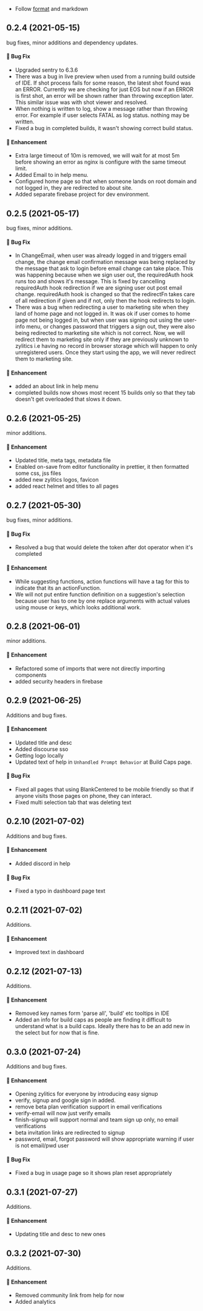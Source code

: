 - Follow [format](https://raw.githubusercontent.com/facebook/create-react-app/master/CHANGELOG.md) and markdown

## 0.2.4 (2021-05-15)

bug fixes, minor additions and dependency updates.

#### :bug: Bug Fix

- Upgraded sentry to 6.3.6
- There was a bug in live preview when used from a running build outside of IDE. If shot process fails for some reason, the latest shot found was an ERROR. Currently we are checking for just EOS but now if an ERROR is first shot, an error will be shown rather than throwing exception later. This similar issue was with shot viewer and resolved.
- When nothing is written to log, show a message rather than throwing error. For example if user selects FATAL as log status. nothing may be written.
- Fixed a bug in completed builds, it wasn't showing correct build status.

#### :nail_care: Enhancement

- Extra large timeout of 10m is removed, we will wait for at most 5m before showing an error as nginx is configure with the same timeout limit.
- Added Email to in help menu.
- Configured home page so that when someone lands on root domain and not logged in, they are redirected to about site.
- Added separate firebase project for dev environment.

## 0.2.5 (2021-05-17)

bug fixes, minor additions.

#### :bug: Bug Fix

- In ChangeEmail, when user was already logged in and triggers email change, the change email confirmation message was being replaced by the message that ask to login before email change can take place. This was happening because when we sign user out, the requiredAuth hook runs too and shows it's message. This is fixed by cancelling requiredAuth hook redirection if we are signing user out post email change. requiredAuth hook is changed so that the redirectFn takes care of all redirection if given and if not, only then the hook redirects to login.
- There was a bug when redirecting a user to marketing site when they land of home page and not logged in. It was ok if user comes to home page not being logged in, but when user was signing out using the user-info menu, or changes password that triggers a sign out, they were also being redirected to marketing site which is not correct. Now, we will redirect them to marketing site only if they are previously unknown to zylitics i.e having no record in browser storage which will happen to only unregistered users. Once they start using the app, we will never redirect them to marketing site.

#### :nail_care: Enhancement

- added an about link in help menu
- completed builds now shows most recent 15 builds only so that they tab doesn't get overloaded that slows it down.

## 0.2.6 (2021-05-25)

minor additions.

#### :nail_care: Enhancement

- Updated title, meta tags, metadata file
- Enabled on-save from editor functionality in prettier, it then formatted some css, jss files
- added new zylitics logos, favicon
- added react helmet and titles to all pages

## 0.2.7 (2021-05-30)

bug fixes, minor additions.

#### :bug: Bug Fix

- Resolved a bug that would delete the token after dot operator when it's completed

#### :nail_care: Enhancement

- While suggesting functions, action functions will have a tag for this to indicate that its an actionFunction.
- We will not put entire function definition on a suggestion's selection because user has to one by one replace arguments with actual values using mouse or keys, which looks additional work.

## 0.2.8 (2021-06-01)

minor additions.

#### :nail_care: Enhancement

- Refactored some of imports that were not directly importing components
- added security headers in firebase

## 0.2.9 (2021-06-25)

Additions and bug fixes.

#### :nail_care: Enhancement

- Updated title and desc
- Added discourse sso
- Getting logo locally
- Updated text of help in `Unhandled Prompt Behavior` at Build Caps page.

#### :bug: Bug Fix

- Fixed all pages that using BlankCentered to be mobile friendly so that if anyone visits those pages on phone, they can interact.
- Fixed multi selection tab that was deleting text

## 0.2.10 (2021-07-02)

Additions and bug fixes.

#### :nail_care: Enhancement

- Added discord in help

#### :bug: Bug Fix

- Fixed a typo in dashboard page text

## 0.2.11 (2021-07-02)

Additions.

#### :nail_care: Enhancement

- Improved text in dashboard

## 0.2.12 (2021-07-13)

Additions.

#### :nail_care: Enhancement

- Removed key names form 'parse all', 'build' etc tooltips in IDE
- Added an info for build caps as people are finding it difficult to understand what is a build caps. Ideally there has to be an add new in the select but for now that is fine.

## 0.3.0 (2021-07-24)

Additions and bug fixes.

#### :nail_care: Enhancement

- Opening zylitics for everyone by introducing easy signup
- verify, signup and google sign in added.
- remove beta plan verification support in email verifications
- verify-email will now just verify emails
- finish-signup will support normal and team sign up only, no email verifications
- beta invitation links are redirected to signup
- password, email, forgot password will show appropriate warning if user is not email/pwd user

#### :bug: Bug Fix

- Fixed a bug in usage page so it shows plan reset appropriately

## 0.3.1 (2021-07-27)

Additions.

#### :nail_care: Enhancement

- Updating title and desc to new ones

## 0.3.2 (2021-07-30)

Additions.

#### :nail_care: Enhancement

- Removed community link from help for now
- Added analytics
